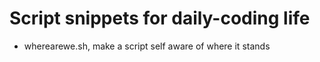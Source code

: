 # Script snippets for daily-coding life

- wherearewe.sh, make a script self aware of where it stands
